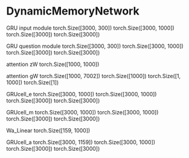 # DynamicMemoryNetwork

GRU input module
torch.Size([3000, 300])
torch.Size([3000, 1000])
torch.Size([3000])
torch.Size([3000])

GRU question module
torch.Size([3000, 300])
torch.Size([3000, 1000])
torch.Size([3000])
torch.Size([3000])

attention zW
torch.Size([1000, 1000])

attention gW
torch.Size([1000, 7002])
torch.Size([1000])
torch.Size([1, 1000])
torch.Size([1])

GRUcell_e
torch.Size([3000, 1000])
torch.Size([3000, 1000])
torch.Size([3000])
torch.Size([3000])

GRUcell_m
torch.Size([3000, 1000])
torch.Size([3000, 1000])
torch.Size([3000])
torch.Size([3000])

Wa_Linear
torch.Size([159, 1000])

GRUcell_a
torch.Size([3000, 1159])
torch.Size([3000, 1000])
torch.Size([3000])
torch.Size([3000])
